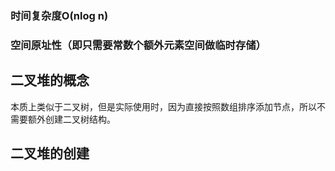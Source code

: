 ### 时间复杂度O(nlog n)
### 空间原址性（即只需要常数个额外元素空间做临时存储）  
## 二叉堆的概念  
本质上类似于二叉树，但是实际使用时，因为直接按照数组排序添加节点，所以不需要额外创建二叉树结构。
## 二叉堆的创建
